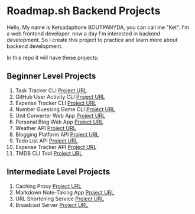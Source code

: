 # Roadmap.sh Backend Projects

Hello, My name is Ketsadaphone BOUTPANYDA, you can call me "Ket". I'm a web frontend developer. now a day I'm interested in backend development. So I create this project to practice and learn more about backend development.

In this repo it will have these projects:

## Beginner Level Projects
1. Task Tracker CLI [Project URL](https://roadmap.sh/projects/task-tracker)
2. GitHub User Activity CLI [Project URL](https://roadmap.sh/projects/github-user-activity)
3. Expense Tracker CLI [Project URL](https://roadmap.sh/projects/expense-tracker)
4. Number Guessing Game CLI [Project URL](https://roadmap.sh/projects/number-guessing-game)
5. Unit Converter Web App [Project URL](https://roadmap.sh/projects/unit-converter)
6. Personal Blog Web App [Project URL](https://roadmap.sh/projects/personal-blog)
7. Weather API [Project URL](https://roadmap.sh/projects/weather-api-wrapper-service)
8. Blogging Platform API [Project URL](https://roadmap.sh/projects/blogging-platform-api)
9. Todo List API [Project URL](https://roadmap.sh/projects/todo-list-api)
10. Expense Tracker API [Project URL](https://roadmap.sh/projects/expense-tracker-api)
11. TMDB CLI Tool [Project URL](https://roadmap.sh/projects/tmdb-cli)

## Intermediate Level Projects
1. Caching Proxy [Project URL](https://roadmap.sh/projects/caching-server)
2. Markdown Note-Taking App [Project URL](https://roadmap.sh/projects/markdown-note-taking-app)
3. URL Shortening Service [Project URL](https://roadmap.sh/projects/url-shortening-service)
4. Broadcast Server [Project URL](https://roadmap.sh/projects/broadcast-server)

